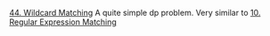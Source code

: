 [44. Wildcard Matching](https://leetcode.com/problems/wildcard-matching/#/description)
A quite simple dp problem. Very similar to [10. Regular Expression Matching ](https://leetcode.com/problems/regular-expression-matching/#/description)
